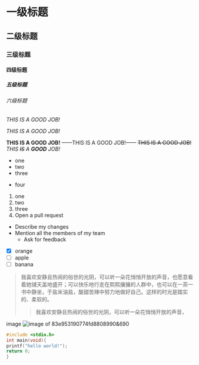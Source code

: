 # 一级标题
## 二级标题
### 三级标题
#### 四级标题
##### 五级标题
###### 六级标题
*THIS IS A GOOD JOB!*  

_THIS IS A GOOD JOB!_  

**THIS IS A GOOD JOB!**
——THIS IS A GOOD JOB!——
~~THIS IS A GOOD JOB!~~
_THIS ~~IS~~ A **GOOD** JOB!_
- one
- two
- three
* four
1. one
1. two
1. three
3. Open a pull request
  * Describe my changes
  * Mention all the members of my team
    * Ask for feedback
- [x] orange
- [ ] apple
- [ ] banana

> 我喜欢安静且热闹的俗世的光阴，可以听一朵花悄悄开放的声音，也愿意看着她铺天盖地盛开；可以快乐地行走在熙熙攘攘的人群中，也可以在一茶一书中静坐，于盐米油盐，酸甜苦辣中努力地做好自己。这样的时光是踏实的、柔软的。
>> 我喜欢安静且热闹的俗世的光阴，可以听一朵花悄悄开放的声音，

image
![image of 83e953190774fd8808990&690](http://s1.sinaimg.cn/middle/83e953190774fd8808990&690)
```c
#include <stdio.h>
int main(void){
printf("hello world!");
return 0;
}
```
